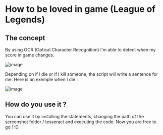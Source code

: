 # How to be loved in game (League of Legends)

## The concept

By using OCR (Optical Character Recognition) I'm able to detect when my score in game changes.

![image](https://user-images.githubusercontent.com/26858750/187040634-245c7b01-b43e-4bcd-911c-67f81392691a.png)

Depending on if I die or if I kill someone, the script will write a sentence for me. Here is an exemple when I die :

![image](https://user-images.githubusercontent.com/26858750/187040026-dbe07060-dd25-42c5-a32a-92dd63dbdbde.png)

## How do you use it ?

You can use it by installing the statements, changing the path of the screenshot folder / tesseract and executing the code.
Now you are free to go ! :D

